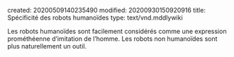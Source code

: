 created: 20200509140235490
modified: 20200930150920916
title: Spécificité des robots humanoïdes
type: text/vnd.mddlywiki

Les robots humanoïdes sont facilement considérés comme une expression prométhéenne d’imitation de l’homme. Les robots non humanoïdes sont plus naturellement un outil.